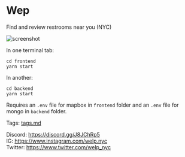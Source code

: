 # Wep

Find and review restrooms near you (NYC)

![screenshot](https://raw.githubusercontent.com/sonnynomnom/welp/main/screenshot.png)

In one terminal tab:

```
cd frontend
yarn start
```

In another:

```
cd backend
yarn start
```

Requires an `.env` file for mapbox in `frontend` folder and an `.env` file for mongo in `backend` folder.

Tags: [tags.md](https://github.com/sonnynomnom/welp/blob/main/docs/tags.md)

Discord: https://discord.gg/J8JChRp5  
IG: https://www.instagram.com/welp.nyc  
Twitter: https://www.twitter.com/welp_nyc  
